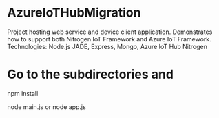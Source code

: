 # AzureIoTHubMigration
Project hosting web service and device client application. Demonstrates how to support both Nitrogen IoT Framework and Azure IoT Framework. Technologies: Node.js JADE, Express, Mongo, Azure IoT Hub Nitrogen

# Go to the subdirectories and 

npm install

node main.js or node app.js
